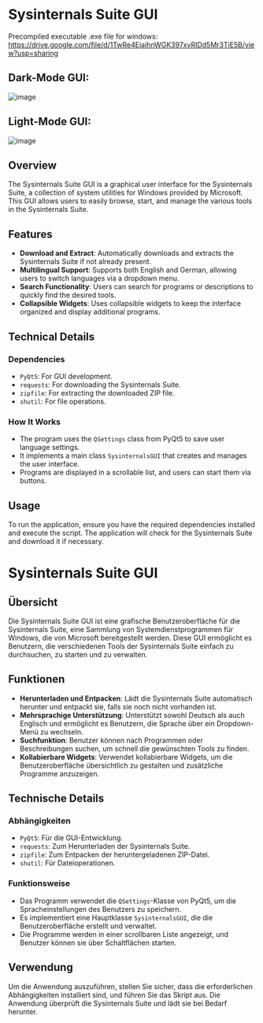 # Sysinternals Suite GUI

Precompiled executable .exe file for windows:
https://drive.google.com/file/d/1TwRe4EjaihnWGK397xvRIDd5Mr3TiE5B/view?usp=sharing



## Dark-Mode GUI:
![image](https://github.com/user-attachments/assets/398d0cfd-10d7-4500-8143-218dfbb945a6)


## Light-Mode GUI:
![image](https://github.com/user-attachments/assets/7d93ce7b-9f05-4b85-812d-d7f1b22a7c9a)


## Overview
The Sysinternals Suite GUI is a graphical user interface for the Sysinternals Suite, a collection of system utilities for Windows provided by Microsoft. This GUI allows users to easily browse, start, and manage the various tools in the Sysinternals Suite.

## Features
- **Download and Extract**: Automatically downloads and extracts the Sysinternals Suite if not already present.
- **Multilingual Support**: Supports both English and German, allowing users to switch languages via a dropdown menu.
- **Search Functionality**: Users can search for programs or descriptions to quickly find the desired tools.
- **Collapsible Widgets**: Uses collapsible widgets to keep the interface organized and display additional programs.

## Technical Details

### Dependencies
- `PyQt5`: For GUI development.
- `requests`: For downloading the Sysinternals Suite.
- `zipfile`: For extracting the downloaded ZIP file.
- `shutil`: For file operations.

### How It Works
- The program uses the `QSettings` class from PyQt5 to save user language settings.
- It implements a main class `SysinternalsGUI` that creates and manages the user interface.
- Programs are displayed in a scrollable list, and users can start them via buttons.

## Usage
To run the application, ensure you have the required dependencies installed and execute the script. The application will check for the Sysinternals Suite and download it if necessary.

# Sysinternals Suite GUI

## Übersicht
Die Sysinternals Suite GUI ist eine grafische Benutzeroberfläche für die Sysinternals Suite, eine Sammlung von Systemdienstprogrammen für Windows, die von Microsoft bereitgestellt werden. Diese GUI ermöglicht es Benutzern, die verschiedenen Tools der Sysinternals Suite einfach zu durchsuchen, zu starten und zu verwalten.

## Funktionen
- **Herunterladen und Entpacken**: Lädt die Sysinternals Suite automatisch herunter und entpackt sie, falls sie noch nicht vorhanden ist.
- **Mehrsprachige Unterstützung**: Unterstützt sowohl Deutsch als auch Englisch und ermöglicht es Benutzern, die Sprache über ein Dropdown-Menü zu wechseln.
- **Suchfunktion**: Benutzer können nach Programmen oder Beschreibungen suchen, um schnell die gewünschten Tools zu finden.
- **Kollabierbare Widgets**: Verwendet kollabierbare Widgets, um die Benutzeroberfläche übersichtlich zu gestalten und zusätzliche Programme anzuzeigen.

## Technische Details

### Abhängigkeiten
- `PyQt5`: Für die GUI-Entwicklung.
- `requests`: Zum Herunterladen der Sysinternals Suite.
- `zipfile`: Zum Entpacken der heruntergeladenen ZIP-Datei.
- `shutil`: Für Dateioperationen.

### Funktionsweise
- Das Programm verwendet die `QSettings`-Klasse von PyQt5, um die Spracheinstellungen des Benutzers zu speichern.
- Es implementiert eine Hauptklasse `SysinternalsGUI`, die die Benutzeroberfläche erstellt und verwaltet.
- Die Programme werden in einer scrollbaren Liste angezeigt, und Benutzer können sie über Schaltflächen starten.

## Verwendung
Um die Anwendung auszuführen, stellen Sie sicher, dass die erforderlichen Abhängigkeiten installiert sind, und führen Sie das Skript aus. Die Anwendung überprüft die Sysinternals Suite und lädt sie bei Bedarf herunter.

